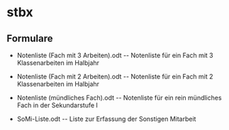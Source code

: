 # stbx

## Formulare

* Notenliste (Fach mit 3 Arbeiten).odt -- Notenliste für ein Fach mit 3 Klassenarbeiten im Halbjahr
* Notenliste (Fach mit 2 Arbeiten).odt -- Notenliste für ein Fach mit 2 Klassenarbeiten im Halbjahr
* Notenliste (mündliches Fach).odt -- Notenliste für ein rein mündliches Fach in der Sekundarstufe I

* SoMi-Liste.odt -- Liste zur Erfassung der Sonstigen Mitarbeit
